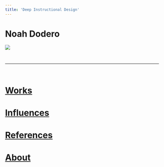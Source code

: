 ```yaml
---
title: 'Deep Instructional Design'
---
```


<div class="home-center">
 
# Noah Dodero

![](/images/DeepLogoBig.png)


<br>

<hr>
<br>

# [Works](/works)
# [Influences](/inf)
# [References](/ref)
# [About](/about)


</div>